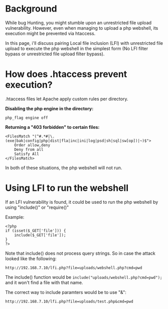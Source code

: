 # Background

While bug Hunting, you might stumble upon an unrestricted file upload vulnerability. However, even when managing to upload a php webshell, its execution might be prevented via htaccess. 

In this page, i'll discuss pairing Local file inclusion (LFI) with unrestricted file upload to execute the php webshell in the simplest form (No LFI filter bypass or unrestricted file upload filter bypass).

# How does .htaccess prevent execution?
.htaccess files let Apache apply custom rules per directory.

**Disabling the php engine in the directory:**
```
php_flag engine off
```

**Returning a "403 forbidden" to certain files:**
```
<FilesMatch "(^#.*#|\.(exe|bak|config|php|dist|fla|inc|ini|log|psd|sh|sql|sw[op])|~)$">
    Order allow,deny
    Deny from all
    Satisfy All
</FilesMatch>
```

In both of these situations, the php webshell will not run.


# Using LFI to run the webshell

If an LFI vulnerability is found, it could be used to run the php webshell by using "include()" or "require()"

Example:
```
<?php
if (isset($_GET['file'])) {
    include($_GET['file']);
}
?>

```
Note that include() does not process query strings. So in case the attack looked like the following:
```
http://192.168.7.10/lfi.php?file=uploads/webshell.php?cmd=pwd
```
The include() function would be ```include("uploads/webshell.php?cmd=pwd");``` and it won't find a file with that name.

The correct way to include paramters would be to use "&":
```
http://192.168.7.10/lfi.php?file=uploads/test.php&cmd=pwd
```


